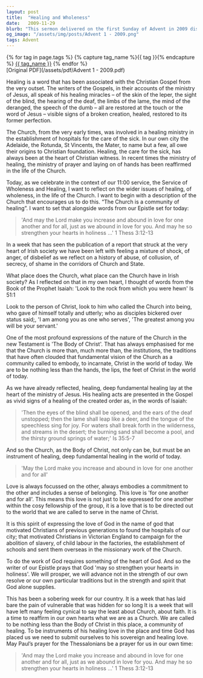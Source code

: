 ```yaml
---
layout: post
title:  "Healing and Wholeness"
date:   2009-11-29
blurb: "This sermon delivered on the first Sunday of Advent in 2009 discusses the concept of healing in the Christian Gospel and the Church's role as a community of healing. It reflects on the Church's responsibility to embody Christ in today's world and to be an instrument of deep, fundamental healing. The sermon also addresses the importance of love, commitment, and a sense of belonging in expressing God's love."
og_image: "/assets/img/posts/Advent 1 - 2009.png"
tags: Advent
---    
```

<div class="tag-pills">
  {% for tag in page.tags %}
    {% capture tag_name %}{{ tag }}{% endcapture %}
    <a href="{{ site.baseurl }}/tag/{{ tag_name | slugify }}" class="tag-pill">{{ tag_name }}</a>
  {% endfor %}
</div>
[Original PDF](/assets/pdf/Advent 1 - 2009.pdf)

Healing is a word that has been associated with the Christian Gospel from the very outset. The writers of the Gospels, in their accounts of the ministry of Jesus, all speak of his healing miracles – of the skin of the leper, the sight of the blind, the hearing of the deaf, the limbs of the lame, the mind of the deranged, the speech of the dumb – all are restored at the touch or the word of Jesus – visible signs of a broken creation, healed, restored to its former perfection.

The Church, from the very early times, was involved in a healing ministry in the establishment of hospitals for the care of the sick. In our own city the Adelaide, the Rotunda, St Vincents, the Mater, to name but a few, all owe their origins to Christian foundation. Healing, the care for the sick, has always been at the heart of Christian witness. In recent times the ministry of healing, the ministry of prayer and laying on of hands has been reaffirmed in the life of the Church.

Today, as we celebrate in the context of our 11:00 service, the Service of Wholeness and Healing, I want to reflect on the wider issues of healing, of wholeness, in the life of the Church. I want to begin with a description of the Church that encourages us to do this. “The Church is a community of healing”. I want to set that alongside words from our Epistle set for today:

> 'And may the Lord make you increase and abound in love for one another and for all, just as we abound in love for you. And may he so strengthen your hearts in holiness ...' 1 Thess 3:12-13

In a week that has seen the publication of a report that struck at the very heart of Irish society we have been left with feeling a mixture of shock, of anger, of disbelief as we reflect on a history of abuse, of collusion, of secrecy, of shame in the corridors of Church and State.

What place does the Church, what place can the Church have in Irish society? As I reflected on that in my own heart, I thought of words from the Book of the Prophet Isaiah: 'Look to the rock from which you were hewn' Is 51:1

Look to the person of Christ, look to him who called the Church into being, who gave of himself totally and utterly; who as disciples bickered over status said;, 'I am among you as one who serves', 'The greatest among you will be your servant.'

One of the most profound expressions of the nature of the Church in the new Testament is 'The Body of Christ'. That has always emphasised for me that the Church is more than, much more than, the institutions, the traditions that have often clouded that fundamental vision of the Church as a community called to embody, to incarnate, Christ in the world of today. We are to be nothing less than the hands, the lips, the feet of Christ in the world of today.

As we have already reflected, healing, deep fundamental healing lay at the heart of the ministry of Jesus. His healing acts are presented in the Gospel as vivid signs of a healing of the created order as, in the words of Isaiah:

> 'Then the eyes of the blind shall be opened, and the ears of the deaf unstopped; then the lame shall leap like a deer, and the tongue of the speechless sing for joy. For waters shall break forth in the wilderness, and streams in the desert; the burning sand shall become a pool, and the thirsty ground springs of water;' Is 35:5-7

And so the Church, as the Body of Christ, not only can be, but must be an instrument of healing, deep fundamental healing in the world of today.

> 'May the Lord make you increase and abound in love for one another and for all'

Love is always focussed on the other, always embodies a commitment to the other and includes a sense of belonging. This love is 'for one another and for all'. This means this love is not just to be expressed for one another within the cosy fellowship of the group, it is a love that is to be directed out to the world that we are called to serve in the name of Christ.

It is this spirit of expressing the love of God in the name of god that motivated Christians of previous generations to found the hospitals of our city; that motivated Christians in Victorian England to campaign for the abolition of slavery, of child labour in the factories, the establishment of schools and sent them overseas in the missionary work of the Church.

To do the work of God requires something of the heart of God. And so the writer of our Epistle prays that God 'may so strengthen your hearts in holiness'. We will prosper, we will advance not in the strength of our own resolve or our own particular traditions but in the strength and spirit that God alone supplies.

This has been a sobering week for our country. It is a week that has laid bare the pain of vulnerable that was hidden for so long It is a week that will have left many feeling cynical to say the least about Church, about faith. It is a time to reaffirm in our own hearts what we are as a Church. We are called to be nothing less than the Body of Christ in this place, a community of healing. To be instruments of his healing love in the place and time God has placed us we need to submit ourselves to his sovereign and healing love. May Paul’s prayer for the Thessalonians be a prayer for us in our own time:

> 'And may the Lord make you increase and abound in love for one another and for all, just as we abound in love for you. And may he so strengthen your hearts in holiness ...' 1 Thess 3:12-13

